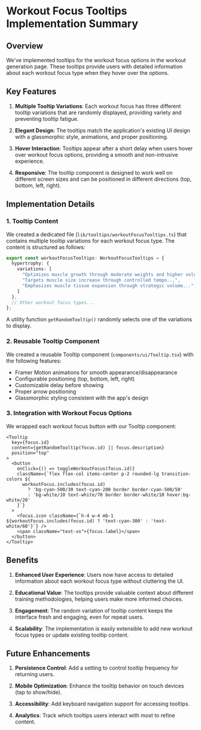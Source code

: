 # Workout Focus Tooltips Implementation Summary

## Overview

We've implemented tooltips for the workout focus options in the workout generation page. These tooltips provide users with detailed information about each workout focus type when they hover over the options.

## Key Features

1. **Multiple Tooltip Variations**: Each workout focus has three different tooltip variations that are randomly displayed, providing variety and preventing tooltip fatigue.

2. **Elegant Design**: The tooltips match the application's existing UI design with a glassmorphic style, animations, and proper positioning.

3. **Hover Interaction**: Tooltips appear after a short delay when users hover over workout focus options, providing a smooth and non-intrusive experience.

4. **Responsive**: The tooltip component is designed to work well on different screen sizes and can be positioned in different directions (top, bottom, left, right).

## Implementation Details

### 1. Tooltip Content

We created a dedicated file (`lib/tooltips/workoutFocusTooltips.ts`) that contains multiple tooltip variations for each workout focus type. The content is structured as follows:

```typescript
export const workoutFocusTooltips: WorkoutFocusTooltips = {
  hypertrophy: {
    variations: [
      "Optimizes muscle growth through moderate weights and higher volume...",
      "Targets muscle size increase through controlled tempo...",
      "Emphasizes muscle tissue expansion through strategic volume..."
    ]
  },
  // Other workout focus types...
};
```

A utility function `getRandomTooltip()` randomly selects one of the variations to display.

### 2. Reusable Tooltip Component

We created a reusable Tooltip component (`components/ui/Tooltip.tsx`) with the following features:

- Framer Motion animations for smooth appearance/disappearance
- Configurable positioning (top, bottom, left, right)
- Customizable delay before showing
- Proper arrow positioning
- Glassmorphic styling consistent with the app's design

### 3. Integration with Workout Focus Options

We wrapped each workout focus button with our Tooltip component:

```tsx
<Tooltip 
  key={focus.id}
  content={getRandomTooltip(focus.id) || focus.description}
  position="top"
>
  <button
    onClick={() => toggleWorkoutFocus(focus.id)}
    className={`flex flex-col items-center p-2 rounded-lg transition-colors ${
      workoutFocus.includes(focus.id)
        ? 'bg-cyan-500/30 text-cyan-200 border border-cyan-500/50'
        : 'bg-white/10 text-white/70 border border-white/10 hover:bg-white/20'
    }`}
  >
    <focus.icon className={`h-4 w-4 mb-1 ${workoutFocus.includes(focus.id) ? 'text-cyan-300' : 'text-white/60'}`} />
    <span className="text-xs">{focus.label}</span>
  </button>
</Tooltip>
```

## Benefits

1. **Enhanced User Experience**: Users now have access to detailed information about each workout focus type without cluttering the UI.

2. **Educational Value**: The tooltips provide valuable context about different training methodologies, helping users make more informed choices.

3. **Engagement**: The random variation of tooltip content keeps the interface fresh and engaging, even for repeat users.

4. **Scalability**: The implementation is easily extensible to add new workout focus types or update existing tooltip content.

## Future Enhancements

1. **Persistence Control**: Add a setting to control tooltip frequency for returning users.

2. **Mobile Optimization**: Enhance the tooltip behavior on touch devices (tap to show/hide).

3. **Accessibility**: Add keyboard navigation support for accessing tooltips.

4. **Analytics**: Track which tooltips users interact with most to refine content.
